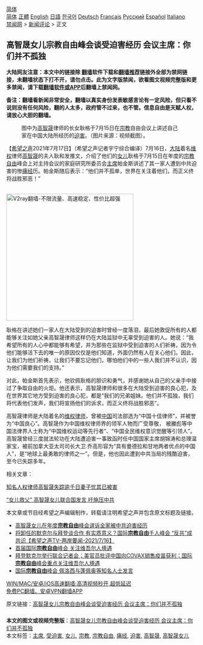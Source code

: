  <!-- 面包屑导航 --> <div class="breadcrumb"><!-- GTranslate: https://gtranslate.io/ -->  <div class="switcher notranslate">  <div class="selected">  <a href="#" onclick="return false;"> 简体</a>  </div>  <div class="option">  <a href="https://www.bannedbook.org" onclick="doGTranslate('zh-CN|zh-CN');jQuery('div.switcher div.selected a').html(jQuery(this).html());return false;" title="简体中文" class="nturl selected"> 简体</a>  <a href="https://www.bannedbook.org/zh-tw/" onclick="doGTranslate('zh-CN|zh-TW');jQuery('div.switcher div.selected a').html(jQuery(this).html());return false;" title="繁體中文" class="nturl"> 正體</a>  <a href="https://www.bannedbook.org/en/" onclick="doGTranslate('zh-CN|en');jQuery('div.switcher div.selected a').html(jQuery(this).html());return false;" title="English" class="nturl"> English</a>  <a href="https://www.bannedbook.org/ja/" onclick="doGTranslate('zh-CN|ja');jQuery('div.switcher div.selected a').html(jQuery(this).html());return false;" title="日本語" class="nturl"> 日語</a>  <a href="https://www.bannedbook.org/ko/" onclick="doGTranslate('zh-CN|ko');jQuery('div.switcher div.selected a').html(jQuery(this).html());return false;" title="한국어" class="nturl"> 한국어</a>  <a href="https://www.bannedbook.org/de/" onclick="doGTranslate('zh-CN|de');jQuery('div.switcher div.selected a').html(jQuery(this).html());return false;" title="Deutsch" class="nturl"> Deutsch</a>  <a href="https://www.bannedbook.org/fr/" onclick="doGTranslate('zh-CN|fr');jQuery('div.switcher div.selected a').html(jQuery(this).html());return false;" title="Français" class="nturl"> Français</a>  <a href="https://www.bannedbook.org/ru/" onclick="doGTranslate('zh-CN|ru');jQuery('div.switcher div.selected a').html(jQuery(this).html());return false;" title="Русский" class="nturl"> Русский</a>  <a href="https://www.bannedbook.org/es/" onclick="doGTranslate('zh-CN|es');jQuery('div.switcher div.selected a').html(jQuery(this).html());return false;" title="Español" class="nturl"> Español</a>  <a href="https://www.bannedbook.org/it/" onclick="doGTranslate('zh-CN|it');jQuery('div.switcher div.selected a').html(jQuery(this).html());return false;" title="Italiano" class="nturl"> Italiano</a>  </div>  </div>      <div class='breadcrumb-sub'><!-- Breadcrumb NavXT 6.3.0 --> <a href="https://www.bannedbook.org/" class="home">禁闻网</a> &gt; <a href="https://www.bannedbook.org/bnews/comments/" class="category">新闻评论</a> &gt; 正文</div></div><h2>高智晟女儿宗教自由峰会谈受迫害经历 会议主席：你们并不孤独</h2> <p class="notice"><b>大陆网友注意：本文中的链接除 <a href="https://github.com/bannedbook/fanqiang" >翻墙</a>软件下载和<a href="https://github.com/killgcd/justmysocks/blob/master/README.md">翻墙推荐</a>链接外全部为禁网链接，未翻墙状态下打不开，请勿点击。此为文字版禁闻，欲看图文视频完整版和更多禁闻，请下载<a href="https://github.com/bannedbook/fanqiang">翻墙软件或APP</a>后翻墙上禁闻网。</p><p>备注：翻墙看新闻非常安全，翻墙以真实身份发表敏感言论有一定风险，但只看不说则没有任何风险，翻的人太多，政府管不过来，也不管。信息自由是天赋人权，请放心大胆的翻墙。</b></p>  <div class="entry"> <figure><figcaption>图中为<a href="https://www.bannedbook.org/bnews/tag/%e9%ab%98%e6%99%ba%e6%99%9f/" class="st_tag internal_tag" rel="tag" title="标签 高智晟 下的日志">高智晟</a>律师的长女耿格于7月15日在<a href="https://www.bannedbook.org/bnews/tag/%e5%ae%97%e6%95%99/" class="st_tag internal_tag" rel="tag" title="标签 宗教 下的日志">宗教</a>自由会议上讲述自己家在中国大陆所经历的<a href="https://www.bannedbook.org/bnews/tag/%e8%bf%ab%e5%ae%b3/" class="st_tag internal_tag" rel="tag" title="标签 迫害 下的日志">迫害</a>。（图片来源：视频截图）。</figcaption></figure> <p>【<span class='wp_keywordlink_affiliate'><a href="https://www.soundofhope.org" title="希望之声" target="_blank">希望之声</a></span>2021年7月17日】（希望之声记者宇宁综合编译）7月16日，<span class='wp_keywordlink_affiliate'><a href="https://www.bannedbook.org/" title="大陆" target="_blank">大陆</a></span>着名<span class='wp_keywordlink_affiliate'><a href="https://www.bannedbook.org/bnews/weiquan/" title="维权" target="_blank">维权</a></span>律师<span class='wp_keywordlink'><a href="https://www.bannedbook.org/forum10/topic379.html" title="高智晟" target="_blank">高智晟</a></span>的夫人耿和发推文，介绍了他们的<a href="https://www.bannedbook.org/bnews/tag/%e5%a5%b3%e5%84%bf/" class="st_tag internal_tag" rel="tag" title="标签 女儿 下的日志">女儿</a>耿格于7月15日在年度的<a href="https://www.bannedbook.org/bnews/tag/%e5%ae%97%e6%95%99%e8%87%aa%e7%94%b1/" class="st_tag internal_tag" rel="tag" title="标签 宗教自由 下的日志">宗教自由</a>峰会上对主持会议的家庭研究所委员会<a href="https://www.bannedbook.org/bnews/tag/%E4%B8%BB%E5%B8%AD/" class="st_tag internal_tag" rel="tag" title="标签 主席 下的日志">主席</a>帕金斯讲述了其一家人遭到中共迫害的惨<a href="https://www.bannedbook.org/bnews/tag/%E7%97%9B%E7%BB%8F/" class="st_tag internal_tag" rel="tag" title="标签 痛经 下的日志">痛经</a>历。帕金斯随后表示：“他们并不孤单，世界在关注着他们，而正义终将战胜邪恶！”</p> <p><br/><a href="https://github.com/bannedbook/fanqiang/wiki/V2ray%E6%9C%BA%E5%9C%BA"><img src="https://raw.githubusercontent.com/bannedbook/fanqiang/master/v2ss/images/v2free.jpg" width="336" alt="V2ray翻墙-不限流量、高速稳定、性价比超强"></a><br/></p>  <p>耿格在讲述她们一家人在大陆受到的迫害时曾经一度落泪，最后她敦促所有的人都能够关注如她父亲高智晟律师这样仍在大陆监狱中无辜受到迫害的人。她说：“我希望所有的人心中都能够有希望，并为那些在监狱中受到迫害的人们祈祷，因为令他们能够活下去的唯一的原因仅仅是他们知道，外面仍然有人在关心他们。因此，让我们为他们祈祷，让我们不要忘记他们，哪怕他们中的一些人我们并不认识，因为他们需要我们的支持。”</p> <p>对此，帕金斯首先表示，他钦佩耿格的胆识和勇气，并感谢她从自己的父亲手中接过了争取自由的火炬。他还表示，高智晟律师和很多在大陆受到迫害的良心犯，及在世界其它地方受到迫害的良心犯，都是“我们的兄弟姐妹。他们并不孤独，我们将代表他们发声，我们将宣扬他们的诉求，而正义终将战胜邪恶”。</p>  <p>高智晟律师是大陆着名的<span class='wp_keywordlink'><a href="https://www.bannedbook.org/forum16/" title="维权律师 法律维权" target="_blank">维权律师</a></span>，曾被<span class='wp_keywordlink_affiliate'><a href="https://www.bannedbook.org/" title="中国" target="_blank">中国</a></span>司法部选为“中国十佳律师”，并被誉为“中国良心”。高智晟作为中国维权律师界的领军人物而广受尊敬， 被縢彪等中国法律界人士称为“中国维权运动等先行者”、“中国全民维权意识觉醒等引领人”。高智晟曾经三度就法轮功在大陆遭迫害一事致函时任中国国家主席胡锦涛和总理温家宝，被前加拿大亚太司司长大卫.乔高形容为“具有曼德拉和甘地两者优点的中国人”，是“地球上最勇敢的律师之一”。但是，他也因此遭到中共当局的残酷迫害，至今已失踪多年。</p> <p>相关文章：</p>  <p><a data-ved="2ahUKEwjUieHzmenxAhViyjgGHWQWAuUQFjAAegQIBxAD" href="https://www.soundofhope.org/post/495533?lang=b5" ping="/url?sa=t&amp;source=web&amp;rct=j&amp;url=https://www.soundofhope.org/post/495533%3Flang%3Db5&amp;ved=2ahUKEwjUieHzmenxAhViyjgGHWQWAuUQFjAAegQIBxAD">知名人权律师高智晟失踪逾千日妻子忧其已被害</a></p> <p><a data-ved="2ahUKEwjappaOmunxAhV_3zgGHY9OA80QFjAAegQIBxAD" href="https://www.soundofhope.org/post/425056?lang=b5" ping="/url?sa=t&amp;source=web&amp;rct=j&amp;url=https://www.soundofhope.org/post/425056%3Flang%3Db5&amp;ved=2ahUKEwjappaOmunxAhV_3zgGHY9OA80QFjAAegQIBxAD">“女儿救父” 高智晟女儿联合国发言 吁施压中共</a></p>  <p>本文章或节目经希望之声编辑制作，转载请注明希望之声并包含原文标题及链接。 </p> <ul class='op-related-articles' title='相关阅读'> <li><a href='https://www.bannedbook.org/bnews/cnnews/20210717/1588601.html' target='_blank'>高智晟女儿在年度<b>宗教自由</b>峰会讲诉全家被中共迫害经历</a></li> <li><a href='https://www.bannedbook.org/bnews/comments/20210716/1588498.html' target='_blank'>将卸任的默克尔与拜登谈合作 有实质意义？国际<b>宗教自由</b>千人峰会 “反共”成共识【希望之声TV-两岸要闻-2021/7/16】</a></li> <li><a href='https://www.bannedbook.org/bnews/worldnews/usa/20210716/1588100.html' target='_blank'>首届国际<b>宗教自由</b>峰会 关注维吾尔人境遇</a></li> <li><a href='https://www.bannedbook.org/bnews/worldnews/usa/20210716/1588077.html' target='_blank'>拜登默克尔举行联合记者会；美官员批评中国向COVAX销售疫苗获利；国际<b>宗教自由</b>峰会重点关注维吾尔人境遇</a></li> <li><a href='https://www.bannedbook.org/bnews/cnnews/20210715/1587612.html' target='_blank'>国际<b>宗教自由</b>峰会 佩洛西与蓬佩奥等知名人士发言</a></li> </ul> <p class="texttj"> <a href="https://github.com/bannedbook/fanqiang/wiki/V2ray%E6%9C%BA%E5%9C%BA" target="_blank">WIN/MAC/安卓/iOS高速翻墙:高清视频秒开,超低延迟</a><br/> <a href="https://github.com/bannedbook/fanqiang/wiki/%E7%A6%81%E9%97%BB%E7%BD%91%E5%AE%89%E5%8D%93%E7%BF%BB%E5%A2%99%E6%96%B0%E9%97%BBAPP" target="_blank">免费PC翻墙、安卓VPN翻墙APP</a></p><p>原文链接：<a class="src_link"  href="https://www.soundofhope.org/post/526475" target="_blank">高智晟女儿宗教自由峰会谈受迫害经历 会议主席：你们并不孤独</a></p><a name='sharetosocial'></a>  <div style="margin-bottom:5px;padding-bottom:5px;clear:both"> <div id="archive-pix-1" class="banner-ads"> <!-- AuctionX Display platform tag START --> <div id="26318x728x90x621x_ADSLOT2" clicktrack="%%CLICK_URL_ESC%%"></div> <!-- AuctionX Display platform tag END --> </div> <div id="archive-pix-2" class="banner-ads"> <!-- AuctionX Display platform tag START --> <div id="26315x300x250x621x_ADSLOT2" clicktrack="%%CLICK_URL_ESC%%"></div> <!-- AuctionX Display platform tag END --> </div> </div>    <div id="archive-pix-1" class="banner-ads"> <!-- AuctionX Display platform tag START --> <div id="26318x728x90x621x_ADSLOT3" clicktrack="%%CLICK_URL_ESC%%"></div> <!-- AuctionX Display platform tag END --> </div> <div><b>本文的图文或视频完整版</b>：<a href='https://www.bannedbook.org/bnews/comments/20210717/1588981.html'>高智晟女儿宗教自由峰会谈受迫害经历 会议主席：你们并不孤独</a></div>  </div><!--END ENTRY--> <div class="postfooter"> <div>本文标签：<a href="https://www.bannedbook.org/bnews/tag/%E4%B8%BB%E5%B8%AD/" rel="tag">主席</a>, <a href="https://www.bannedbook.org/bnews/tag/%E5%8F%97%E8%BF%AB%E5%AE%B3/" rel="tag">受迫害</a>, <a href="https://www.bannedbook.org/bnews/tag/%e5%a5%b3%e5%84%bf/" rel="tag">女儿</a>, <a href="https://www.bannedbook.org/bnews/tag/%e5%ae%97%e6%95%99/" rel="tag">宗教</a>, <a href="https://www.bannedbook.org/bnews/tag/%e5%ae%97%e6%95%99%e8%87%aa%e7%94%b1/" rel="tag">宗教自由</a>, <a href="https://www.bannedbook.org/bnews/tag/%E7%97%9B%E7%BB%8F/" rel="tag">痛经</a>, <a href="https://www.bannedbook.org/bnews/tag/%e8%bf%ab%e5%ae%b3/" rel="tag">迫害</a>, <a href="https://www.bannedbook.org/bnews/tag/%e9%ab%98%e6%99%ba%e6%99%9f/" rel="tag">高智晟</a>, <a href="https://www.bannedbook.org/bnews/tag/%E9%AB%98%E6%99%BA%E6%99%9F%E5%A5%B3%E5%84%BF/" rel="tag">高智晟女儿</a></div>  </div><!--END POSTFOOTER--> 